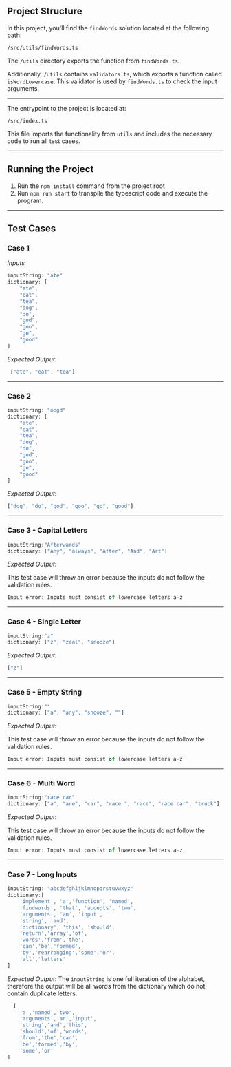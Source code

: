 ## Project Structure

In this project, you'll find the `findWords` solution located at the following path:

```
/src/utils/findWords.ts
```
The `/utils` directory exports the function from `findWords.ts`.

Additionally, `/utils` contains `validators.ts`, which exports a function called `isWordLowercase`. This validator is used by `findWords.ts` to check the input arguments.

---
The entrypoint to the project is located at:
```
/src/index.ts
```

This file imports the functionality from `utils` 
and includes the necessary code to run all test cases.

---

## Running the Project

1. Run the `npm install` command from the project root
2. Run `npm run start` to transpile the typescript code and execute the program.

---

## Test Cases

### Case 1
*Inputs*
```javascript
inputString: "ate"
dictionary: [
    "ate", 
    "eat", 
    "tea", 
    "dog", 
    "do", 
    "god", 
    "goo", 
    "go", 
    "good"
]
```
*Expected Output*:
```javascript
 ["ate", "eat", "tea"]
```

---

### Case 2
```javascript
inputString: "oogd"
dictionary: [
    "ate", 
    "eat", 
    "tea", 
    "dog", 
    "do", 
    "god", 
    "goo", 
    "go", 
    "good"
]
```
*Expected Output*:
```javascript
["dog", "do", "god", "goo", "go", "good"]
```

---

### Case 3 - Capital Letters

```javascript
inputString:"Afterwards"
dictionary: ["Any", "always", "After", "And", "Art"]
```
*Expected Output*:

This test case will throw an error because the inputs do not follow the validation rules.
```javascript
Input error: Inputs must consist of lowercase letters a-z
```

---

### Case 4 - Single Letter

```javascript
inputString:"z"
dictionary: ["z", "zeal", "snooze"]
```
*Expected Output*:

```javascript
["z"]
```

---

### Case 5 - Empty String

```javascript
inputString:""
dictionary: ["a", "any", "snooze", ""]
```
*Expected Output*:

This test case will throw an error because the inputs do not follow the validation rules.
```javascript
Input error: Inputs must consist of lowercase letters a-z
```

---

### Case 6 - Multi Word

```javascript
inputString:"race car"
dictionary: ["a", "are", "car", "race ", "race", "race car", "truck"]
```
*Expected Output*:

This test case will throw an error because the inputs do not follow the validation rules.
```javascript
Input error: Inputs must consist of lowercase letters a-z
```

---

### Case 7 - Long Inputs

```javascript
inputString: "abcdefghijklmnopqrstuvwxyz"
dictionary:[
    'implement', 'a','function', 'named',
    'findwords', 'that', 'accepts', 'two',
    'arguments', 'an', 'input',
    'string', 'and',
    'dictionary', 'this', 'should',
    'return','array','of',
    'words','from','the',
    'can','be','formed',
    'by','rearranging','some','or',
    'all','letters'
]
```
*Expected Output*:
The `inputString` is one full iteration of the alphabet, therefore the output will be all words from the dictionary
which do not contain duplicate letters.
```javascript
  [
    'a','named','two',
    'arguments','an','input',
    'string','and','this',
    'should','of','words',
    'from','the','can',
    'be','formed','by',
    'some','or'
]
```